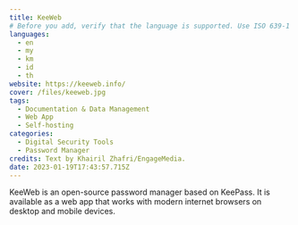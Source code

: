 ```yaml
---
title: KeeWeb
# Before you add, verify that the language is supported. Use ISO 639-1 code only without country code. ms instead of ms_MY. If the source language is English, do not add to the list.
languages:
  - en
  - my
  - km
  - id
  - th
website: https://keeweb.info/
cover: /files/keeweb.jpg
tags:
  - Documentation & Data Management
  - Web App
  - Self-hosting
categories:
  - Digital Security Tools
  - Password Manager
credits: Text by Khairil Zhafri/EngageMedia.
date: 2023-01-19T17:43:57.715Z
---
```

KeeWeb is an open-source password manager based on KeePass. It is available as a web app that works with modern internet browsers on desktop and mobile devices.
